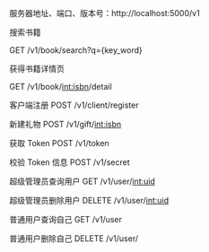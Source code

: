 服务器地址、端口、版本号：http://localhost:5000/v1



搜索书籍

GET /v1/book/search?q={key_word}



获得书籍详情页

GET /v1/book/<int:isbn>/detail



客户端注册
POST /v1/client/register



新建礼物
POST /v1/gift/<int:isbn>



获取 Token
POST /v1/token



校验 Token 信息
POST /v1/secret



超级管理员查询用户
GET /v1/user/<int:uid>



超级管理员删除用户
DELETE /v1/user/<int:uid>



普通用户查询自己
GET /v1/user



普通用户删除自己
DELETE /v1/user/